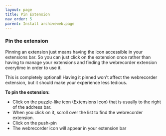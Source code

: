 ```yaml
---
layout: page
title: Pin Extension
nav_order: 5
parent: Install archiveweb.page
---
```



### Pin the extension
Pinning an extension just means having the icon accessible in your extensions bar. So you can just click on the extension once rather than having to manage your extensions and finding the webrecorder extension everytime in order to use it.

This is completely optional! Having it pinned won't affect the webrecorder extension, but it should make your experience less tedious.

<b>To pin the extension: </b>
  * Click on the puzzle-like icon (Extensions Icon) that is usually to the right of the address bar.
  * When you click on it, scroll over the list to find the webrecorder extension.
  * Click on the push-pin
  * The webrecorder icon will appear in your extension bar
